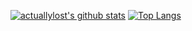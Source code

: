 [![actuallylost's github stats](https://github-readme-stats.vercel.app/api?username=actuallylost)](https://github.com/anuraghazra/github-readme-stats)
[![Top Langs](https://github-readme-stats.vercel.app/api/top-langs/?username=actuallylost)](https://github.com/anuraghazra/github-readme-stats)
